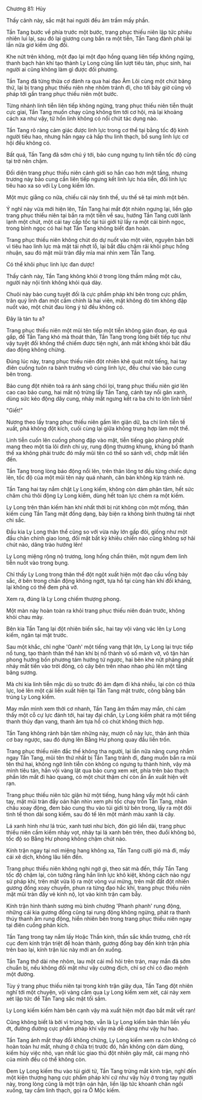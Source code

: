 




Chương 81: Hủy


Thấy cảnh này, sắc mặt hai người đều âm trầm mấy phần.

Tần Tang bước về phía trước một bước, trang phục thiếu niên lập tức phiêu nhiên lui lại, sau đó lại giương cung bắn ra một tiễn, Tần Tang đành phải lại lần nữa giơ kiếm ứng đối.

Khe nứt trên không, một đạo lại một đạo hồng quang liên tiếp không ngừng, thanh bạch hàn khí tạo thành Ly Long cũng lần lượt tiêu tán, phục sinh, hai người ai cũng không làm gì được đối phương.

Tần Tang đã từng thừa cơ đánh ra qua hai đạo Âm Lôi cùng một chút băng thứ, lại bị trang phục thiếu niên nhẹ nhõm tránh đi, cho tới bây giờ cũng vô pháp tới gần trang phục thiếu niên một bước.

Từng nhánh linh tiễn liên tiếp không ngừng, trang phục thiếu niên tiễn thuật cực giai, Tần Tang muốn chạy cũng không tìm tới cơ hội, mà lại khoảng cách xa như vậy, tử hồn linh không có nổi chút tác dụng nào.

Tần Tang rõ ràng cảm giác được linh lực trong cơ thể tại bằng tốc độ kinh người tiêu hao, nhưng hắn ngay cả hấp thu linh thạch, bổ sung linh lực cơ hội đều không có.

Bất quá, Tần Tang đã sớm chú ý tới, bảo cung ngưng tụ linh tiễn tốc độ cũng tại trở nên chậm.

Đối diện trang phục thiếu niên cảnh giới so hắn cao hơn một tầng, nhưng trương này bảo cung cần liên tiếp ngưng kết linh lực hóa tiễn, đối linh lực tiêu hao xa so với Ly Long kiếm lớn.

Một mực giằng co nữa, chiếu cái này tình thế, ưu thế sẽ tại mình một bên.

Ý nghĩ này vừa mới hiện lên, Tần Tang hai mắt đột nhiên ngưng lại, liền gặp trang phục thiếu niên tại bắn ra một tiễn về sau, hướng Tần Tang cười lành lạnh một chút, một cái tay cấp tốc tại túi giới tử lấy ra một cái bình ngọc, trong bình ngọc có hai hạt Tần Tang không biết đan hoàn.

Trang phục thiếu niên không chút do dự nuốt vào một viên, nguyên bản bởi vì tiêu hao linh lực mà mặt tái nhợt lỗ, lại bắt đầu chậm rãi khôi phục hồng nhuận, sau đó mặt mũi tràn đầy mỉa mai nhìn xem Tần Tang.

Có thể khôi phục linh lực đan dược!

Thấy cảnh này, Tần Tang không khỏi ở trong lòng thầm mắng một câu, người này nội tình không khỏi quá dày.

Chuôi này bảo cung tuyệt đối là cực phẩm pháp khí bên trong cực phẩm, trân quý linh đan một cầm chính là hai viên, mặt không đỏ tim không đập nuốt vào, một chút đau lòng ý tứ đều không có.

Đây là tán tu a?

Trang phục thiếu niên một mũi tên tiếp một tiễn không gián đoạn, ép quá gấp, để Tần Tang khó mà thoát thân, Tần Tang trong lòng biết tiếp tục như vậy tuyệt đối không thể chiếm được tiện nghi, ánh mắt không khỏi bắt đầu dao động không chừng.

Đúng lúc này, trang phục thiếu niên đột nhiên khẽ quát một tiếng, hai tay điên cuồng tuôn ra bành trướng vô cùng linh lực, đều chui vào bảo cung bên trong.

Bảo cung đột nhiên toả ra ánh sáng chói lọi, trang phục thiếu niên giơ lên cao cao bảo cung, hai mắt nộ trừng lấy Tần Tang, cánh tay nổi gân xanh, dùng sức kéo động dây cung, nháy mắt ngưng kết ra ba chi to lớn linh tiễn!

"Giết!"

Nương theo lấy trang phục thiếu niên gầm lên giận dữ, ba chi linh tiễn tề xuất, phá không đột kích, cuối cùng lại giữa không trung hợp làm một thể.

Linh tiễn cuốn lên cuồng phong đập vào mặt, tiễn tiếng gào phảng phất mang theo một tia lôi đình chi uy, rung động thương khung, khủng bố thanh thế xa không phải trước đó mấy mũi tên có thể so sánh với, chớp mắt liền đến.

Tần Tang trong lòng báo động nổi lên, trên thân lông tơ đều từng chiếc dựng lên, tốc độ của một mũi tên này quá nhanh, căn bản không kịp tránh né.

Tần Tang hai tay nắm chặt Ly Long kiếm, không còn dám phân tâm, hết sức chăm chú thôi động Ly Long kiếm, dùng hết toàn lực chém ra một kiếm.

Ly Long trên thân kiếm hàn khí nhất thời bị rút không còn một mống, thân kiếm cùng Tần Tang mặt đồng dạng, bày biện ra không bình thường tái nhợt chi sắc.

Đầu kia Ly Long thân thể cũng so với vừa nãy lớn gấp đôi, giống như một đầu chân chính giao long, đối mặt bất kỳ khiêu chiến nào cũng không sợ hãi chút nào, dâng trào hướng lên!

Ly Long miệng rộng nộ trương, long hống chấn thiên, một ngụm đem linh tiễn nuốt vào trong bụng.

Chỉ thấy Ly Long trong thân thể đột ngột xuất hiện một đạo cầu vồng bảy sắc, ở bên trong chấn động không ngớt, tựa hồ tại cùng hàn khí đối kháng, lại không có thể đem phá vỡ.

Xem ra, đúng là Ly Long chiếm thượng phong.

Một màn này hoàn toàn ra khỏi trang phục thiếu niên đoán trước, không khỏi chau mày.

Bên kia Tần Tang lại đột nhiên biến sắc, hai tay vội vàng vác lên Ly Long kiếm, ngăn tại mặt trước.

Sau một khắc, chỉ nghe 'Oanh' một tiếng vang thật lớn, Ly Long lại trực tiếp nổ tung, tạo thành thân thể hàn khí bị nổ thành vô số mảnh vỡ, vô tận hàn phong hướng bốn phương tám hướng tứ ngược, hai bên khe nứt phảng phất nháy mắt tiến vào trời đông, cỏ cây bên trên nhao nhao phủ lên một tầng băng sương.

Mà chi kia linh tiễn mặc dù so trước đó ảm đạm đi khá nhiều, lại còn có thừa lực, loé lên một cái liền xuất hiện tại Tần Tang mặt trước, công bằng bắn trúng Ly Long kiếm.

May mắn mình xem thời cơ nhanh, Tần Tang âm thầm may mắn, chỉ cảm thấy một cỗ cự lực đánh tới, hai tay đại chấn, Ly Long kiếm phát ra một tiếng thanh thúy đạn vang, thanh âm tựa hồ có chút không thích hợp.

Tần Tang không rảnh bận tâm những này, mượn cỗ này lực, thân ảnh thừa cơ bay ngược, sau đó dựng lên Bằng Hư phong quay đầu liền trốn.

Trang phục thiếu niên đắc thế không tha người, lại lần nữa nâng cung nhắm ngay Tần Tang, mũi tên thứ nhất bị Tần Tang tránh đi, đang muốn bắn ra mũi tên thứ hai, không ngờ linh tiễn còn không có ngưng tụ thành hình, vậy mà mình tiêu tán, hắn vội vàng lật qua bảo cung xem xét, phía trên bảo thạch phần lớn mất đi hào quang, có một chút thậm chí còn ẩn ẩn xuất hiện vết rạn.

Trang phục thiếu niên tức giận hừ một tiếng, hung hăng vẩy một hồi cánh tay, mặt mũi tràn đầy oán hận nhìn xem phi tốc chạy trốn Tần Tang, nhãn châu xoay động, đem bảo cung thu vào túi giới tử bên trong, lấy ra một đôi tinh tế thon dài song kiếm, sau đó tế lên một mảnh màu xanh lá cây.

Lá xanh hình như lá trúc, xanh tươi như bích, đón gió liền dài, trang phục thiếu niên cầm kiếm nhảy vọt, nhảy tại lá xanh bên trên, theo đuổi không bỏ, tốc độ so Bằng Hư phong không chậm chút nào.

Kính trận ngay tại nơi miệng hang không xa, Tần Tang cưỡi gió mà đi, mấy cái xê dịch, không lâu liền đến.

Trang phục thiếu niên không nghi ngờ gì, theo sát mà đến, thấy Tần Tang tốc độ chậm lại, còn tưởng rằng hắn linh lực khô kiệt, không cách nào ngự sử pháp khí, trên mặt vừa lộ ra một vòng vui mừng, trên mặt đất đột nhiên gương đồng xoay chuyển, phun ra từng đạo hắc khí, trang phục thiếu niên mặt mũi tràn đầy vẻ kinh nộ, lọt vào kính trận cạm bẫy.

Kính trận hình thành sương mù bình chướng 'Phanh phanh' rung động, những cái kia gương đồng cũng tại rung động không ngừng, phát ra thanh thúy thanh âm rung động, hiển nhiên bên trong trang phục thiếu niên ngay tại điên cuồng phản kích.

Tần Tang trong tay nắm lấy Hoặc Thần kính, thần sắc khẩn trương, chờ rốt cục đem kính trận triệt để hoàn thành, gương đồng bay đến kính trận phía trên bao lại, kính trận lúc này mới an ổn xuống.

Tần Tang thở dài nhẹ nhõm, lau một cái mồ hôi trên trán, may mắn đã sớm chuẩn bị, nếu không đối mặt như vậy cường địch, chỉ sợ chỉ có đào mệnh một đường.

Tùy ý trang phục thiếu niên tại trong kính trận giãy dụa, Tần Tang đột nhiên nghĩ tới một chuyện, vội vàng cầm qua Ly Long kiếm xem xét, cái này xem xét lập tức để Tần Tang sắc mặt tối sầm.

Ly Long kiếm kiếm hàm bên cạnh vậy mà xuất hiện một đạo bắt mắt vết rạn!

Cũng không biết là bởi vì trùng hợp, vẫn là Ly Long kiếm bản thân liền yếu ớt, đường đường cực phẩm pháp khí vậy mà dễ dàng như vậy hư hao.

Tần Tang ánh mắt thay đổi không chừng, Ly Long kiếm xem ra còn không có hoàn toàn hư mất, nhưng ở chữa trị trước đó, hắn không còn dám dùng, kiếm hủy việc nhỏ, vạn nhất lúc giao thủ đột nhiên gãy mất, cái mạng nhỏ của mình đều có thể không còn.

Đem Ly Long kiếm thu vào túi giới tử, Tần Tang trừng mắt kính trận, nghĩ đến một kiện thượng hạng cực phẩm pháp khí cứ như vậy hủy ở trong tay người này, trong lòng cũng là một trận oán hận, liền lập tức khoanh chân ngồi xuống, tay cầm linh thạch, gọi ra Ô Mộc kiếm.




